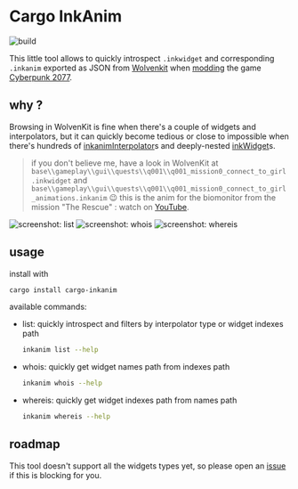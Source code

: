 # Cargo InkAnim

![build](https://github.com/cyb3rpsych0s1s/inkanim-utils/actions/workflows/quality.yml/badge.svg)

This little tool allows to quickly introspect `.inkwidget` and corresponding `.inkanim` exported as JSON from [Wolvenkit](https://wiki.redmodding.org/wolvenkit/readme) when [modding](https://wiki.redmodding.org/home/) the game [Cyberpunk 2077](https://www.cyberpunk.net/).

## why ?

Browsing in WolvenKit is fine when there's a couple of widgets and interpolators,
but it can quickly become tedious or close to impossible when there's hundreds of [inkanimInterpolator](https://nativedb.red4ext.com/inkanimInterpolator)s and deeply-nested [inkWidget](https://nativedb.red4ext.com/inkWidget)s.
>
> if you don't believe me, have a look in WolvenKit at `base\\gameplay\\gui\\quests\\q001\\q001_mission0_connect_to_girl.inkwidget` and `base\\gameplay\\gui\\quests\\q001\\q001_mission0_connect_to_girl_animations.inkanim` :wink:
> this is the anim for the biomonitor from the mission "The Rescue" : watch on [YouTube](https://youtu.be/J5ar3ynfcN4?t=404).

![screenshot: list](https://github.com/cyb3rpsych0s1s/inkanim-utils/raw/main/screenshots/list.png)
![screenshot: whois](https://github.com/cyb3rpsych0s1s/inkanim-utils/raw/main/screenshots/whois.png)
![screenshot: whereis](https://github.com/cyb3rpsych0s1s/inkanim-utils/raw/main/screenshots/whereis.png)

## usage

install with

```sh
cargo install cargo-inkanim
```

available commands:

- list: quickly introspect and filters by interpolator type or widget indexes path

  ```sh
  inkanim list --help
  ```

- whois: quickly get widget names path from indexes path

  ```sh
  inkanim whois --help
  ```

- whereis: quickly get widget indexes path from names path

  ```sh
  inkanim whereis --help
  ```

## roadmap

This tool doesn't support all the widgets types yet, so please open an [issue](https://github.com/cyb3rpsych0s1s/inkanim-utils/issues) if this is blocking for you.

